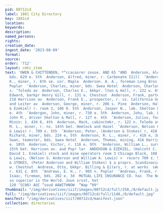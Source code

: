 ```yaml
---
pid: 00712cd
label: 1881 City Directory
key: 1881cd
location: 
keywords: 
description: 
named_persons: 
rights: 
creation_date: 
ingest_date: '2023-08-09'
format: 
source: 
order: '712'
layout: cmhc_item
text: 'OWEN & CHITTENDEN, *“ccacasrer zouse. AND 65 "AND  Anderson, Alexander, lab.
  bds. 629 e. 5th  Anderson, Alfred, miner, r. Carbonate IIill  ‘Anderson, Andrew
  K., miner, r. 6th se. cor. Maple  Anderson. A. A., foreman Long Bros. r. 806 n.
  Poplar  ‘Anderson, Charles, miner, bds. Swea Hotel  Anderson, Charles, lab. r. 141
  s. ‘Toledo av  Anderson, Charles E., bkkpr. lton & Hall, r. 222 w. 6th  Anderson,
  Edward, barkpr Henry Gill, r. 131 e. Chestnut  Anderson, Frank, porter Marble Hall
  210 Harrison av  Anderson, Frank E., prospector, r. ss. California Gulch bet. Spruce
  and Leiter av  Anderson, George, miner, r. 206 s. Pine  Anderson, Halcott C., (Anderson
  & Ezekiel) r. room 3, 106 0. 5th  Andorson, Jasper N., lab. Skelton & Hall, r. 127
  e. 4th  ‘Andergon, John, miner, r. 730 e. 5th  Anderson, Johu, lab. La Plata Smelter  Anderson,
  John M., driver Skelton & Mall, r. 127 e. 4th  ‘Anderson, Julius, foreman Meyer
  Minin: 1. 434 6, 4th  Anderson, Mack, cabinctmkr, r. 122 n. Toledo av  Anderson,
  M. L., miner, r. ns. 14th bet. Hemlock and Hazel  ‘Anderson, Nelson G., (Anderson
  & Lewis) r. 709 o. 5th  ‘Anderson, Peter, (Anderson & Stokes) r, 410 w. Chestnut  ‘Anderson,
  Richard, miner, bds. 224 e, 5th  Anderson, R. L., miner, r. 418 e, 3d  Anderson,
  Swan, teamster, bds. Swea Hotel  Anderson, Thomas, mining, 416 Harrison ay. r. 615
  e. 10th  Anderson, Victor, r. 116 e. 9th  ‘Anderson, William L., surveyor, r. ns.
  15th bet. Harrison av. aud Pop! lar  ANDEHSON & EZEKIEL, (Halcott C. Anderson and
  David I. Ezekiel) stock and mine operators room 3 Chicago Block, 108 e. Sth  Anderson
  & Lewis, (Nelson G. Anderson and William A. Lewis) >  rocers 709 ¢. 5th  ANDERSON
  & STOKES, (Peter Anderson and William Stokes) $ a proprs. Scandinavian House, 410
  w. Chestnut  Andrese, Otto, bkkpr. Billing & Eilers, r. at works  sAndrews, D. H.,
  r. 631 ¢. 8th  ‘Andrews, E. H., r. 905 n. Poplar  ‘Andrews, Frank, r. 515 e. Chestnut.  Andrews,
  Isaac, fireman, bds. 202 e. 3d  MUTUAL LIFE INSURANCE CO. has  The Northwestern
  so superior ix the World. Joun srxst, het                                                                            WosHIsH
  128 ‘SC00) AUC “soud AAWITHNOW  “Wap “09°       '
thumbnail: "/img/derivatives/iiif/images/00712cd/full/250,/0/default.jpg"
full: "/img/derivatives/iiif/images/00712cd/full/1140,/0/default.jpg"
manifest: "/img/derivatives/iiif/00712cd/manifest.json"
collection: directories
---
```

